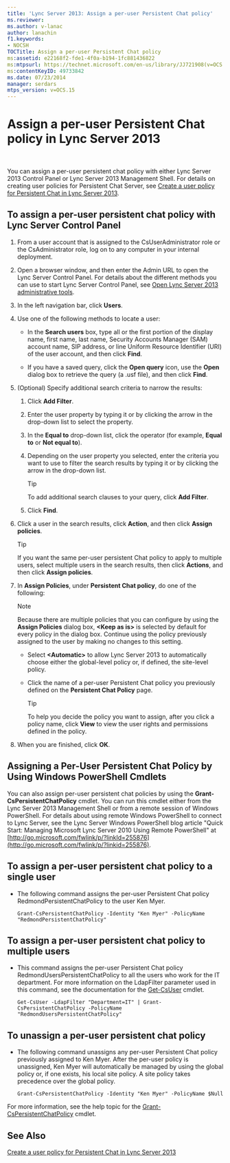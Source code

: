 ```yaml
---
title: 'Lync Server 2013: Assign a per-user Persistent Chat policy'
ms.reviewer: 
ms.author: v-lanac
author: lanachin
f1.keywords:
- NOCSH
TOCTitle: Assign a per-user Persistent Chat policy
ms:assetid: e22168f2-fde1-4f0a-b194-1fc881436822
ms:mtpsurl: https://technet.microsoft.com/en-us/library/JJ721908(v=OCS.15)
ms:contentKeyID: 49733842
ms.date: 07/23/2014
manager: serdars
mtps_version: v=OCS.15
---
```


# Assign a per-user Persistent Chat policy in Lync Server 2013

 


You can assign a per-user persistent chat policy with either Lync Server 2013 Control Panel or Lync Server 2013 Management Shell. For details on creating user policies for Persistent Chat Server, see [Create a user policy for Persistent Chat in Lync Server 2013](lync-server-2013-create-a-user-policy-for-persistent-chat.md).

## To assign a per-user persistent chat policy with Lync Server Control Panel

1.  From a user account that is assigned to the CsUserAdministrator role or the CsAdministrator role, log on to any computer in your internal deployment.

2.  Open a browser window, and then enter the Admin URL to open the Lync Server Control Panel. For details about the different methods you can use to start Lync Server Control Panel, see [Open Lync Server 2013 administrative tools](lync-server-2013-open-lync-server-administrative-tools.md).

3.  In the left navigation bar, click **Users**.

4.  Use one of the following methods to locate a user:
    
      - In the **Search users** box, type all or the first portion of the display name, first name, last name, Security Accounts Manager (SAM) account name, SIP address, or line Uniform Resource Identifier (URI) of the user account, and then click **Find**.
    
      - If you have a saved query, click the **Open query** icon, use the **Open** dialog box to retrieve the query (a .usf file), and then click **Find**.

5.  (Optional) Specify additional search criteria to narrow the results:
    
    1.  Click **Add Filter**.
    
    2.  Enter the user property by typing it or by clicking the arrow in the drop-down list to select the property.
    
    3.  In the **Equal to** drop-down list, click the operator (for example, **Equal to** or **Not equal to**).
    
    4.  Depending on the user property you selected, enter the criteria you want to use to filter the search results by typing it or by clicking the arrow in the drop-down list.
        

        > [!TIP]  
        > To add additional search clauses to your query, click <STRONG>Add Filter</STRONG>.

    
    5.  Click **Find**.

6.  Click a user in the search results, click **Action**, and then click **Assign policies**.
    

    > [!TIP]  
    > If you want the same per-user persistent Chat policy to apply to multiple users, select multiple users in the search results, then click <STRONG>Actions</STRONG>, and then click <STRONG>Assign policies</STRONG>.



7.  In **Assign Policies**, under **Persistent Chat policy**, do one of the following:
    

    > [!NOTE]  
    > Because there are multiple policies that you can configure by using the <STRONG>Assign Policies</STRONG> dialog box, <STRONG>&lt;Keep as is&gt;</STRONG> is selected by default for every policy in the dialog box. Continue using the policy previously assigned to the user by making no changes to this setting.

    
      - Select **\<Automatic\>** to allow Lync Server 2013 to automatically choose either the global-level policy or, if defined, the site-level policy.
    
      - Click the name of a per-user Persistent Chat policy you previously defined on the **Persistent Chat Policy** page.
        

        > [!TIP]  
        > To help you decide the policy you want to assign, after you click a policy name, click <STRONG>View</STRONG> to view the user rights and permissions defined in the policy.



8.  When you are finished, click **OK**.

## Assigning a Per-User Persistent Chat Policy by Using Windows PowerShell Cmdlets

You can also assign per-user persistent chat policies by using the **Grant-CsPersistentChatPolicy** cmdlet. You can run this cmdlet either from the Lync Server 2013 Management Shell or from a remote session of Windows PowerShell. For details about using remote Windows PowerShell to connect to Lync Server, see the Lync Server Windows PowerShell blog article "Quick Start: Managing Microsoft Lync Server 2010 Using Remote PowerShell" at [http://go.microsoft.com/fwlink/p/?linkId=255876](http://go.microsoft.com/fwlink/p/?linkid=255876).

## To assign a per-user persistent chat policy to a single user

  - The following command assigns the per-user Persistent Chat policy RedmondPersistentChatPolicy to the user Ken Myer.
    
        Grant-CsPersistentChatPolicy -Identity "Ken Myer" -PolicyName "RedmondPersistentChatPolicy"

## To assign a per-user persistent chat policy to multiple users

  - This command assigns the per-user Persistent Chat policy RedmondUsersPersistentChatPolicy to all the users who work for the IT department. For more information on the LdapFilter parameter used in this command, see the documentation for the [Get-CsUser](https://technet.microsoft.com/library/gg398125\(v=ocs.15\)) cmdlet.
    
        Get-CsUser -LdapFilter "Department=IT" | Grant-CsPersistentChatPolicy -PolicyName "RedmondUsersPersistentChatPolicy"

## To unassign a per-user persistent chat policy

  - The following command unassigns any per-user Persistent Chat policy previously assigned to Ken Myer. After the per-user policy is unassigned, Ken Myer will automatically be managed by using the global policy or, if one exists, his local site policy. A site policy takes precedence over the global policy.
    
        Grant-CsPersistentChatPolicy -Identity "Ken Myer" -PolicyName $Null

For more information, see the help topic for the [Grant-CsPersistentChatPolicy](https://technet.microsoft.com/library/jj204907\(v=ocs.15\)) cmdlet.

## See Also


[Create a user policy for Persistent Chat in Lync Server 2013](lync-server-2013-create-a-user-policy-for-persistent-chat.md)

